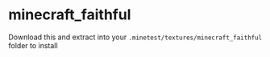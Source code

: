 # minecraft_faithful

Download this and extract into your `.minetest/textures/minecraft_faithful` folder to install
